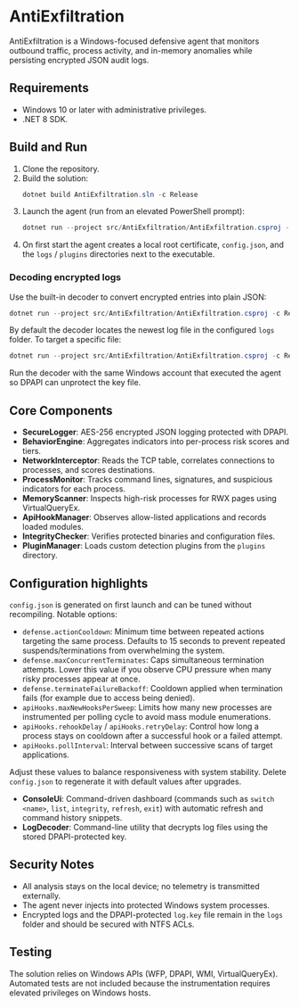 # AntiExfiltration

AntiExfiltration is a Windows-focused defensive agent that monitors outbound traffic, process activity, and in-memory anomalies while persisting encrypted JSON audit logs.

## Requirements
- Windows 10 or later with administrative privileges.
- .NET 8 SDK.

## Build and Run
1. Clone the repository.
2. Build the solution:
   ```powershell
   dotnet build AntiExfiltration.sln -c Release
   ```
3. Launch the agent (run from an elevated PowerShell prompt):
   ```powershell
   dotnet run --project src/AntiExfiltration/AntiExfiltration.csproj -c Release
   ```
4. On first start the agent creates a local root certificate, `config.json`, and the `logs` / `plugins` directories next to the executable.

### Decoding encrypted logs
Use the built-in decoder to convert encrypted entries into plain JSON:
```powershell
dotnet run --project src/AntiExfiltration/AntiExfiltration.csproj -c Release -- --decode-log
```
By default the decoder locates the newest log file in the configured `logs` folder. To target a specific file:
```powershell
dotnet run --project src/AntiExfiltration/AntiExfiltration.csproj -c Release -- --decode-log "C:\\Path\\to\\log-20251005.bin"
```
Run the decoder with the same Windows account that executed the agent so DPAPI can unprotect the key file.

## Core Components
- **SecureLogger**: AES-256 encrypted JSON logging protected with DPAPI.
- **BehaviorEngine**: Aggregates indicators into per-process risk scores and tiers.
- **NetworkInterceptor**: Reads the TCP table, correlates connections to processes, and scores destinations.
- **ProcessMonitor**: Tracks command lines, signatures, and suspicious indicators for each process.
- **MemoryScanner**: Inspects high-risk processes for RWX pages using VirtualQueryEx.
- **ApiHookManager**: Observes allow-listed applications and records loaded modules.
- **IntegrityChecker**: Verifies protected binaries and configuration files.
- **PluginManager**: Loads custom detection plugins from the `plugins` directory.

## Configuration highlights
`config.json` is generated on first launch and can be tuned without recompiling. Notable options:

- `defense.actionCooldown`: Minimum time between repeated actions targeting the same process. Defaults to 15 seconds to prevent repeated suspends/terminations from overwhelming the system.
- `defense.maxConcurrentTerminates`: Caps simultaneous termination attempts. Lower this value if you observe CPU pressure when many risky processes appear at once.
- `defense.terminateFailureBackoff`: Cooldown applied when termination fails (for example due to access being denied).
- `apiHooks.maxNewHooksPerSweep`: Limits how many new processes are instrumented per polling cycle to avoid mass module enumerations.
- `apiHooks.rehookDelay` / `apiHooks.retryDelay`: Control how long a process stays on cooldown after a successful hook or a failed attempt.
- `apiHooks.pollInterval`: Interval between successive scans of target applications.

Adjust these values to balance responsiveness with system stability. Delete `config.json` to regenerate it with default values after upgrades.
- **ConsoleUi**: Command-driven dashboard (commands such as `switch <name>`, `list`, `integrity`, `refresh`, `exit`) with automatic refresh and command history snippets.
- **LogDecoder**: Command-line utility that decrypts log files using the stored DPAPI-protected key.

## Security Notes
- All analysis stays on the local device; no telemetry is transmitted externally.
- The agent never injects into protected Windows system processes.
- Encrypted logs and the DPAPI-protected `log.key` file remain in the `logs` folder and should be secured with NTFS ACLs.

## Testing
The solution relies on Windows APIs (WFP, DPAPI, WMI, VirtualQueryEx). Automated tests are not included because the instrumentation requires elevated privileges on Windows hosts.
